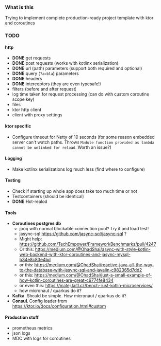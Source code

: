 ### What is this 

Trying to implement complete production-ready project template with ktor and coroutines

### TODO

#### http

- **DONE** get requests
- **DONE** post requests (works with kotlinx serialization)
- **DONE** url (path) parameters (support both required and optional)
- **DONE** query (`?a=bla`) parameters
- **DONE** headers
- **DONE** interceptors (they are even typesafe!)
- filters (before and after request)
- log time taken for request processing (can do with custom coroutine scope key)
- files
- ktor http client 
- client with proxy settings

#### ktor specific

- Configure timeout for Netty of 10 seconds (for some reason embedded server can't watch paths. 
Throws `Module function provided as lambda cannot be unlinked for reload`. Worth an issue?)


#### Logging

- Make kotlinx serializations log much less (find where to configure)

#### Testing

- Check if starting up whole app does take too much time or not
- Testcontainers (should be identical)
- **DONE** Hot-realod

#### Tools

- **Coroutines postgres db**
    - jooq with normal blockable connection pool? Try it and load test!
    - jasync-sql https://github.com/jasync-sql/jasync-sql ?
    - Might help: https://github.com/TechEmpower/FrameworkBenchmarks/pull/4247
    - Or this: https://medium.com/@OhadShai/async-with-style-kotlin-web-backend-with-ktor-coroutines-and-jasync-mysql-b34e8c83e4bd
    - or this: https://medium.com/@OhadShai/reactive-java-all-the-way-to-the-database-with-jasync-sql-and-javalin-c982365d7dd2
    - or this: https://medium.com/@OhadShai/just-a-small-example-of-how-kotlin-coroutines-are-great-c9774fe8434
    - or even this: https://matej.laitl.cz/bench-rust-kotlin-microservices/
    - how micronaut / quarkus do it?
- **Kafka**. Should be simple. How micronaut / quarkus do it?
- **Consul**. Config loader from https://ktor.io/docs/configuration.html#custom 

#### Production stuff

- prometheus metrics
- json logs
- MDC with logs for coroutines

